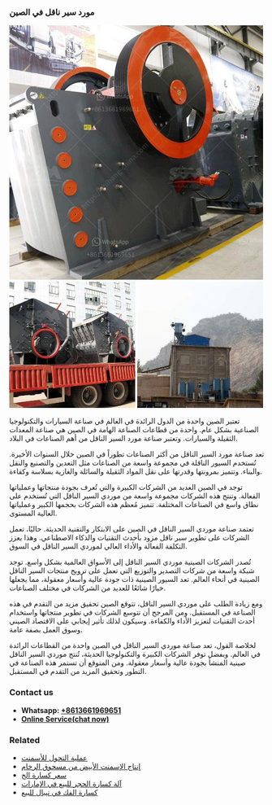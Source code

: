 <h3>مورد سير ناقل في الصين</h3><img src='1701854332.jpg' alt=''><p>تعتبر الصين واحدة من الدول الرائدة في العالم في صناعة السيارات والتكنولوجيا الصناعية بشكل عام. واحدة من قطاعات الصناعة الهامة في الصين هي صناعة المعدات الثقيلة والسيارات. وتعتبر صناعة مورد السير الناقل من أهم الصناعات في البلاد.</p><p>تعد صناعة مورد السير الناقل من أكثر الصناعات تطوراً في الصين خلال السنوات الأخيرة. تُستخدم السيور الناقلة في مجموعة واسعة من الصناعات مثل التعدين والتصنيع والنقل والبناء. وتتميز بمرونتها وقدرتها على نقل المواد الثقيلة والسائلة والغازية بسلاسة وكفاءة.</p><p>توجد في الصين العديد من الشركات الكبيرة والتي تُعرف بجودة منتجاتها وعملياتها الفعالة. وتنتج هذه الشركات مجموعة واسعة من موردي السير الناقل التي تُستخدم على نطاق واسع في الصناعات المختلفة. تتميز مُعظم هذه الشركات بحجمها الكبير وعملياتها العالية المستوى.</p><p>تعتمد صناعة موردي السير الناقل في الصين على الابتكار والتقنية الحديثة. حاليًا، تعمل الشركات على تطوير سير ناقل مزود بأحدث التقنيات والذكاء الاصطناعي. وهذا يعزز التكلفة الفعالة والأداء العالي لموردي السير الناقل في السوق.</p><p>تُصدر الشركات الصينية موردي السير الناقل إلى الأسواق العالمية بشكل واسع. توجد شبكة واسعة من شركات التصدير والتوزيع التي تعمل على ترويج منتجات السير الناقل الصينية في أنحاء العالم. تعد السيور الصينية ذات جودة عالية وأسعار معقولة، مما يجعلها خيارًا شائعًا للعديد من الشركات في مختلف الصناعات.</p><p>ومع زيادة الطلب على موردي السير الناقل، تتوقع الصين تحقيق مزيد من التقدم في هذه الصناعة في المستقبل. ومن المرجح أن تتوسع الشركات في تطوير منتجاتها واستخدام أحدث التقنيات لتعزيز الأداء والكفاءة. وسيكون لذلك تأثير إيجابي على الاقتصاد الصيني وسوق العمل بصفة عامة.</p><p>لخلاصة القول، تعد صناعة موردي السير الناقل في الصين واحدة من القطاعات الرائدة في العالم. وبفضل توفر الشركات الكبيرة والتكنولوجيا الحديثة، تُنتج موردي السير الناقل صينية المنشأ بجودة عالية وأسعار معقولة. ومن المتوقع أن تستمر هذه الصناعة في التطور وتحقيق المزيد من التقدم في المستقبل.</p><h3>Contact us</h3><ul><li><strong>Whatsapp:&nbsp;<a href="https://wa.me/8613661969651">+8613661969651</a></strong></li><li><a href="https://swt.shibang-china.com/?git&amp;zhl&amp;مورد سير ناقل في الصين"><strong>Online Service(chat now)</strong></a></li></ul><h3>Related</h3><ul><li><a href='عملية التحول للأسمنت.md'>عملية التحول للأسمنت</a></li><li><a href='إنتاج الإسمنت الأبيض من مسحوق الرخام.md'>إنتاج الإسمنت الأبيض من مسحوق الرخام</a></li><li><a href='سعر كسارة الح.md'>سعر كسارة الح</a></li><li><a href='آلة كسارة الحجر للبيع في الإمارات.md'>آلة كسارة الحجر للبيع في الإمارات</a></li><li><a href='كسارة الفك في نيبال للبيع.md'>كسارة الفك في نيبال للبيع</a></li></ul>